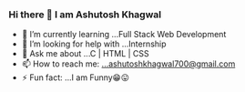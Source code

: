 ### Hi there 👋 I am Ashutosh Khagwal

- 🌱 I’m currently learning ...Full Stack Web Development
- 🤔 I’m looking for help with ...Internship
- 💬 Ask me about ...C | HTML | CSS
- 📫 How to reach me: ...ashutoshkhagwal700@gmail.com
- ⚡ Fun fact: ...I am Funny😁😛 

